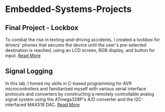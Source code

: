 # Embedded-Systems-Projects


## Final Project - Lockbox 
To combat the rise in texting-and-driving accidents, I created a lockbox for drivers' phones that secures the device until the user's pre-selected destination is reached, using an LCD screen, RGB display, and button for input. [Read More](https://github.com/fqkammona/Embedded-Systems-Projects/tree/main/FinalProject-Lockbox)

## Signal Logging 
In this lab, I honed my skills in C-based programming for AVR microcontrollers and familiarized myself with various serial interface protocols and converters by constructing a remotely controllable analog signal system using the ATmega328P's A/D converter and the I2C-interfaced MAX518 DAC.
[Read More](https://github.com/fqkammona/Embedded-Systems-Projects/tree/main/Lab-SignalLogging)
